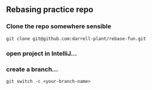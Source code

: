 ## Rebasing practice repo

### Clone the repo somewhere sensible

`git clone git@github.com:darrell-plant/rebase-fun.git`

### open project in IntelliJ...

### create a branch...

`git switch -c <your-branch-name>`

